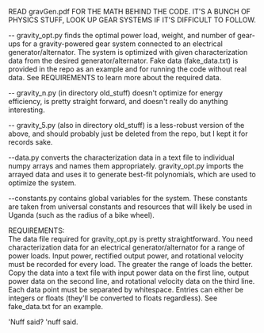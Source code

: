 READ gravGen.pdf FOR THE MATH BEHIND THE CODE. IT'S A BUNCH OF PHYSICS STUFF,
LOOK UP GEAR SYSTEMS IF IT'S DIFFICULT TO FOLLOW.

-- gravity_opt.py finds the optimal power load, weight, and number of gear-ups for a gravity-powered gear system connected to an electrical generator/alternator. The system is optimized with given characterization data from the desired generator/alternator. Fake data (fake_data.txt) is provided in the repo as an example and for running the code without real data. See REQUIREMENTS to learn more about the required data.

-- gravity_n.py (in directory old_stuff) doesn't optimize for energy efficiency, is pretty straight forward, and doesn't really do anything interesting.

-- gravity_5.py (also in directory old_stuff) is a less-robust version of the above, and should probably just be deleted from the repo, but I kept it for records sake. 

--data.py converts the characterization data in a text file to individual numpy arrays and names them appropriately. gravity_opt.py imports the arrayed data and uses it to generate best-fit polynomials, which are used to optimize the system.

--constants.py contains global variables for the system. These constants are taken from universal constants and resources that will likely be used in Uganda (such as the radius of a bike wheel).

REQUIREMENTS:	
The data file required for gravity_opt.py is pretty straightforward. You need characterization data for an electrical generator/alternator for a range of power loads. Input power, rectified output power, and rotational velocity must be recorded for every load. The greater the range of loads the better. Copy the data into a text file with input power data on the first line, output power data on the second line, and rotational velocity data on the third line. Each data point must be separated by whitespace. Entries can either be integers or floats (they'll be converted to floats regardless). See fake_data.txt for an example.


'Nuff said?
'nuff said.
